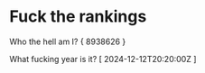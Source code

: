 # Fuck the rankings

Who the hell am I?
{ 8938626 }

What fucking year is it?
[ 2024-12-12T20:20:00Z ]
